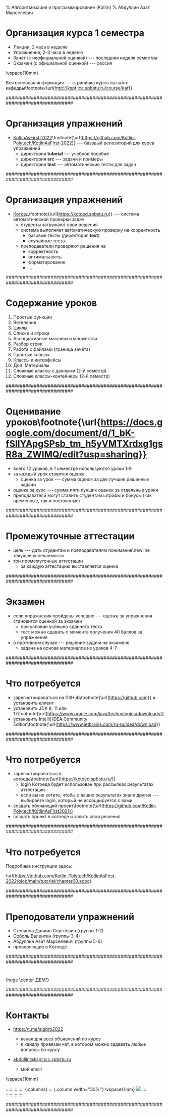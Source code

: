 % Алгоритмизация и программирование (Kotlin)
% Абдуллин Азат Марселевич

# Организация курса 1 семестра

* Лекции, 2 часа в неделю
* Упражнения, 2-3 часа в неделю
* Зачет (с неофициальной оценкой) --- последняя неделя семестра
* Экзамен (с официальной оценкой) --- сессия

\vspace{10mm}

Вся основная информация --- страничка курса на сайте кафедры\footnote{\url{http://kspt.icc.spbstu.ru/course/kaf}}


################################################################################

# Организация упражнений

* [KotlinAsFirst-2022](https://github.com/Kotlin-Polytech/KotlinAsFirst-2022)\footnote{\url{https://github.com/Kotlin-Polytech/KotlinAsFirst-2022}} --- базовый репозиторий для курса упражнений
	* директория **tutorial** --- учебное пособие
	* директория **src** --- задачи и примеры
	* директория **test** --- автоматические тесты для задач


################################################################################

# Организация упражнений

* [Котоед](https://kotoed.spbstu.ru)\footnote{\url{https://kotoed.spbstu.ru}} --- система автоматической проверки задач
	* студенты загружают свои решения
	* система выполняет автоматическую проверку на корректность
		* базовые тесты (директория **test**)
		* случайные тесты
	* преподаватели проверяют решения на
		* корректность
		* оптимальность
		* форматирование
		* ...


################################################################################

# Содержание уроков

1. Простые функции
2. Ветвления
3. Циклы
4. Списки и строки
5. Ассоциативные массивы и множества
6. Разбор строк
7. Работа с файлами (граница зачёта)
8. Простые классы
9. Классы и интерфейсы
10. Доп. Материалы
11. Сложные классы с данными (2-й семестр)
12. Сложные классы-контейнеры (2-й семестр)

################################################################################

# Оценивание уроков\footnote{\url{https://docs.google.com/document/d/1_bK-fSIlYApgSPsb_tm_h5yVMTXrdxg1gsR8a_ZWIMQ/edit?usp=sharing}}

* всего 12 уроков, в 1 семестре используются уроки 1-9
* за каждый урок ставится оценка
	* оценка за урок --- сумма оценок за две лучшие решенные задачи
* оценка за курс --- сумма пяти лучших оценок за отдельные уроки
* преподаватели могут ставить студентам штрафы и бонусы (как временные, так и постоянные)


################################################################################

# Промежуточные аттестации

* цель --- дать студентам и преподавателям понимание\newline текущей успеваемости
* три промежуточные аттестации
	* за каждую аттестацию выставляется оценка

################################################################################

# Экзамен

* если упражнения пройдены успешно --- оценка за упражнения становится оценкой
за экзамен
	* при условии успешно сданного теста
	* тест можно сдавать с момента получения 40 баллов за упражнения
* в противном случае --- решение задачи на экзамене
	* задача на основе материалов из уроков 4-7

################################################################################

# Что потребуется

* зарегистрироваться на GitHub\footnote{\url{https://github.com}} и установить клиент
* установить JDK 8, 11 или 17\footnote{\url{https://www.oracle.com/java/technologies/downloads}}
* установить Intellij IDEA Community Edition\footnote{\url{https://www.jetbrains.com/ru-ru/idea/download}}

################################################################################

# Что потребуется

* зарегистрироваться в котоеде\footnote{\url{https://kotoed.spbstu.ru/}}
	* login Котоеда будет использован при рассылках результатах аттестации
	* eсли вы не хотите, чтобы о ваших результатах знали другие --- выбирайте login, который не
ассоциируется с вами
* создать обучающий проект\footnote{\url{https://github.com/Kotlin-Polytech/KotlinAsFirst2021}}
* создать проект в котоеде и залить свои решения

################################################################################

# Что потребуется

Подробные инструкции здесь: 

\url{https://github.com/Kotlin-Polytech/KotlinAsFirst-2022/blob/main/tutorial/chapter00.adoc}

################################################################################

# Преподователи упражнений

* Степанов Даниил Сергеевич (группы 1-2)
* Соболь Валентин (группы 3-4)
* Абдуллин Азат Марселевич (группы 5-6)
* проверяющие в Котоеде

################################################################################

#

\huge
\center
ДЕМО

################################################################################

# Контакты

* <https://t.me/algpro2022>
	* канал для всех объявлений по курсу
	* к каналу привязан чат, в котором можно задавать любые вопросы по курсу

* <abdullin@kspt.icc.spbstu.ru>
	* мой email

\vspace{10mm}

<!-- columns -->
:::::::::::::: {.columns}
::: {.column width="30%"}
\vspace{1mm}
![](polytech)
:::
::::::::::::::

################################################################################

